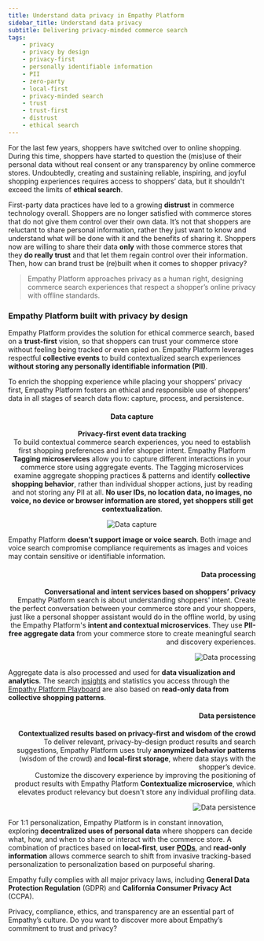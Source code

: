 ```yaml
---
title: Understand data privacy in Empathy Platform
sidebar_title: Understand data privacy
subtitle: Delivering privacy-minded commerce search
tags:
    - privacy
    - privacy by design
    - privacy-first
    - personally identifiable information
    - PII
    - zero-party
    - local-first
    - privacy-minded search
    - trust
    - trust-first
    - distrust
    - ethical search
---
```


For the last few years, shoppers have switched over to online shopping. During this time, shoppers have started to question the (mis)use of their personal data without real consent or any transparency by online commerce stores. Undoubtedly, creating and sustaining reliable, inspiring, and joyful shopping experiences requires access to shoppers’ data, but it shouldn't exceed the limits of **ethical search**. 

First-party data practices have led to a growing **distrust** in commerce technology overall. Shoppers are no longer satisfied with commerce stores that do not give them control over their own data. It’s not that shoppers are reluctant to share personal information, rather they just want to know and understand what will be done with it and the benefits of sharing it. Shoppers now are willing to share their data **only** with those commerce stores that they **do really trust** and that let them regain control over their information. Then, how can brand trust be (re)built when it comes to shopper privacy?

> Empathy Platform approaches privacy as a human right, designing commerce search experiences that respect a shopper’s online privacy with offline standards. 

### Empathy Platform built with privacy by design

Empathy Platform provides the solution for ethical commerce search, based on a **trust-first** vision, so that shoppers can trust your commerce store without feeling being tracked or even spied on. Empathy Platform leverages respectful **collective events** to build contextualized search experiences **without storing any personally identifiable information (PII)**.  

To enrich the shopping experience while placing your shoppers’ privacy first, Empathy Platform fosters an ethical and responsible use of shoppers’ data in all stages of search data flow: capture, process, and persistence.

<Flex theme="compact" align="center">


<div>

#### Data capture

**Privacy-first event data tracking** </br> To build contextual commerce search experiences, you need to establish first shopping preferences and infer shopper intent. Empathy Platform **Tagging microservices** allow you to capture different interactions in your commerce store using aggregate events. The Tagging microservices examine aggregate shopping practices & patterns and identify **collective shopping behavior**, rather than individual shopper actions, just by reading and not storing any PII at all. **No user IDs, no location data, no images, no voice, no device or browser information are stored, yet shoppers still get contextualization**.

<GoTo to="/explore-empathy-platform/capture-shopper-interaction/understand-tagging" title="Understand why tagging matters" size="small" />

</div>
<div>

<img :src="$withBase('/assets/media/privacy-data-capture.svg')" alt="Data capture" />

</div>
</Flex>

<Highlight theme="weak-blue">

Empathy Platform **doesn’t support image or voice search**. Both image and voice search compromise compliance requirements as images and voices may contain sensitive or identifiable information.

</Highlight>

<Flex theme="compact" align="end">
<div>


#### Data processing
**Conversational and intent services based on shoppers’ privacy** </br> Empathy Platform search is about understanding shoppers' intent. Create the perfect conversation between your commerce store and your shoppers, just like a personal shopper assistant would do in the offline world, by using the Empathy Platform's **intent and contextual microservices**. They use **PII-free aggregate data** from your commerce store to create meaningful search and discovery experiences.

<GoTo to="/explore-empathy-platform/diagram/microservices/" title="Explore the intent microservices" size="small" />

</div>

<div>

<img :src="$withBase('/assets/media/privacy-data-processing.svg')" alt="Data processing"/>

</div>

</Flex>

<Highlight theme="weak-green">

Aggregate data is also processed and used for **data visualization and analytics**. The search [insights](/explore-empathy-platform/features/insights-overview.md) and statistics you access through the [Empathy Platform Playboard](/explore-empathy-platform/analyze-search-and-discovery/) are also based on **read-only data from collective shopping patterns**. 

</Highlight>


<Flex theme="compact" align="end">
<div>

#### Data persistence
**Contextualized results based on privacy-first and wisdom of the crowd** </br> To deliver relevant, privacy-by-design product results and search suggestions, Empathy Platform uses truly **anonymized behavior patterns** (wisdom of the crowd) and **local-first storage**, where data stays with the shopper’s device. </br> Customize the discovery experience by improving the positioning of product results with Empathy Platform **Contextualize microservice**, which elevates product relevancy but doesn't store any individual profiling data. 

<GoTo to="/explore-empathy-platform/diagram/microservices/contextualize-service.html" title="Discover the Contextualize microservice" size="small" />

</div>
<div>

<img :src="$withBase('/assets/media/privacy-data-persistence.svg')" alt="Data persistence"/>

</div>
</Flex>

<Highlight theme="weak-yellow">

For 1:1 personalization, Empathy Platform is in constant innovation, exploring **decentralized uses of personal data** where shoppers can decide what, how, and when to share or interact with the commerce store. A combination of practices based on **local-first**, **user** [**PODs**](https://solidproject.org/), and **read-only information** allows commerce search to shift from invasive tracking-based personalization to personalization based on purposeful sharing.

</Highlight>

<Flex>
<Highlight theme="light-green">
<Card theme="dark" title="Privacy compliance">

Empathy fully complies with all major privacy laws, including **General Data Protection Regulation** (GDPR) and **California Consumer Privacy Act** (CCPA).

</Card>
</Highlight>

<Highlight theme="lighter-blue">
<Card theme="dark" title="Privacy culture" goTo="Check out our Blog" url="https://empathy.co/blog/2022-a-stand-for-ethics-privacy-trust/" :externalLink="true">

Privacy, compliance, ethics, and transparency are an essential part of Empathy’s culture. Do you want to discover more about Empathy’s commitment to trust and privacy?

</Card>
</Highlight>
</Flex>


